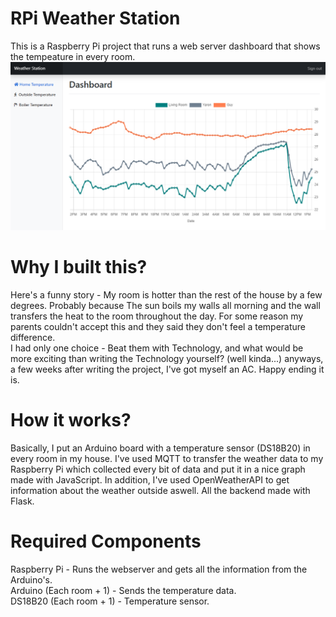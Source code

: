 # RPi Weather Station
This is a Raspberry Pi project that runs a web server dashboard that shows the tempeature in every room.
![Alt text](readmeimage/homedashboard.png?raw=true "Optional Title")

# Why I built this?
Here's a funny story - My room is hotter than the rest of the house by a few degrees. Probably because The sun boils my walls all morning and the wall transfers the heat to the room throughout the day. For some reason my parents couldn't accept this and they said they don't feel a temperature difference.\
I had only one choice - Beat them with Technology, and what would be more exciting than writing the Technology yourself? (well kinda...)
anyways, a few weeks after writing the project, I've got myself an AC. Happy ending it is.

# How it works?
Basically, I put an Arduino board with a temperature sensor (DS18B20) in every room in my house.
I've used MQTT to transfer the weather data to my Raspberry Pi which collected every bit of data and put it in a nice graph made with JavaScript.
In addition, I've used OpenWeatherAPI to get information about the weather outside aswell.
All the backend made with Flask.


# Required Components
Raspberry Pi - Runs the webserver and gets all the information from the Arduino's.\
Arduino (Each room + 1) - Sends the temperature data.\
DS18B20 (Each room + 1) - Temperature sensor.







